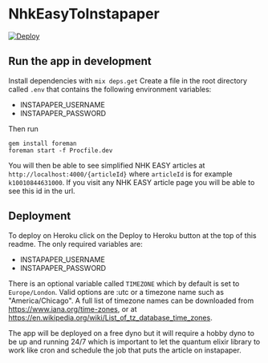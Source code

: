 # NhkEasyToInstapaper

[![Deploy](https://www.herokucdn.com/deploy/button.svg)](https://heroku.com/deploy)

## Run the app in development

Install dependencies with `mix deps.get`
Create a file in the root directory called `.env` that contains the following environment variables:

  * INSTAPAPER_USERNAME
  * INSTAPAPER_PASSWORD

Then run

```
gem install foreman
foreman start -f Procfile.dev
```

You will then be able to see simplified NHK EASY articles at `http://localhost:4000/{articleId}` where `articleId` is for example `k10010844631000`. If you visit any NHK EASY article page you will be able to see this id in the url.

## Deployment

To deploy on Heroku click on the Deploy to Heroku button at the top of this readme. The only required variables are:

  * INSTAPAPER_USERNAME
  * INSTAPAPER_PASSWORD
  
There is an optional variable called `TIMEZONE` which by default is set to `Europe/London`. Valid options are :utc or a timezone name such as "America/Chicago". A full list of timezone names can be downloaded from https://www.iana.org/time-zones, or at https://en.wikipedia.org/wiki/List_of_tz_database_time_zones.

The app will be deployed on a free dyno but it will require a hobby dyno to be up and running 24/7 which is important to let the quantum elixir library to work like cron and schedule the job that puts the article on instapaper.
